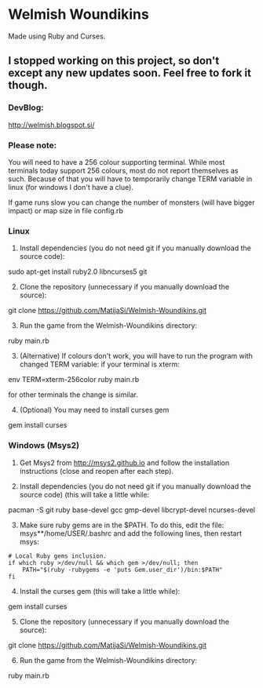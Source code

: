 # Welmish Woundikins
Made using Ruby and Curses.

## I stopped working on this project, so don't except any new updates soon. Feel free to fork it though.

### DevBlog:
http://welmish.blogspot.si/

### Please note:
You will need to have a 256 colour supporting terminal. While most terminals today support 256 colours, most do not report themselves as such. Because of that you will have to temporarily change TERM variable in linux (for windows I don't have a clue).

If game runs slow you can change the number of monsters (will have bigger impact) or map size in file config.rb

### Linux

1) Install dependencies (you do not need git if you manually download the source code):

sudo apt-get install ruby2.0 libncurses5 git

2) Clone the repository (unnecessary if you manually download the source):

git clone https://github.com/MatijaSi/Welmish-Woundikins.git

3) Run the game from the Welmish-Woundikins directory:

ruby main.rb

3) (Alternative) If colours don't work, you will have to run the program with changed TERM variable:
if your terminal is xterm:

env TERM=xterm-256color ruby main.rb

for other terminals the change is similar.

4) (Optional) You may need to install curses gem

gem install curses

### Windows (Msys2)

1) Get Msys2 from http://msys2.github.io and follow the installation instructions (close and reopen after each step).

2) Install dependencies (you do not need git if you manually download the source code) (this will take a little while:

pacman -S git ruby base-devel gcc gmp-devel libcrypt-devel ncurses-devel

3) Make sure ruby gems are in the $PATH. To do this, edit the file: msys**/home/USER/.bashrc and add the following lines, then restart msys:

```
# Local Ruby gems inclusion.
if which ruby >/dev/null && which gem >/dev/null; then
    PATH="$(ruby -rubygems -e 'puts Gem.user_dir')/bin:$PATH"
fi
```
4) Install the curses gem (this will take a little while):

gem install curses

5) Clone the repository (unnecessary if you manually download the source):

git clone https://github.com/MatijaSi/Welmish-Woundikins.git

6) Run the game from the Welmish-Woundikins directory:

ruby main.rb
